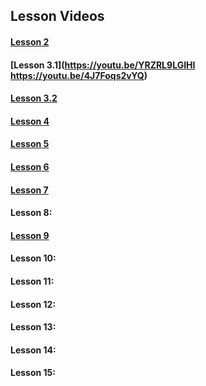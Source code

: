 ## Lesson Videos

#### [Lesson 2](https://www.youtube.com/watch?v=jM2l8iKr6TE)

#### [Lesson 3.1](https://youtu.be/YRZRL9LGIHI https://youtu.be/4J7Foqs2vYQ) 

#### [Lesson 3.2](https://www.youtube.com/watch?v=4J7Foqs2vYQ&feature=youtu.be)

#### [Lesson 4](https://www.youtube.com/watch?v=yLC-hOY9I4I&feature=youtu.be)

#### [Lesson 5](https://www.youtube.com/watch?v=gI2_TRRb5CQ)       

#### [Lesson 6](https://youtu.be/Mjj1fcr3218) 

#### [Lesson 7](https://www.youtube.com/watch?v=AykqZq1qk9c&feature=youtu.be)

#### Lesson 8: 

#### [Lesson 9](https://www.youtube.com/watch?v=KqtBfcWwvO8&feature=youtu.be)

#### Lesson 10:

#### Lesson 11:

#### Lesson 12:

#### Lesson 13:

#### Lesson 14:

#### Lesson 15:
